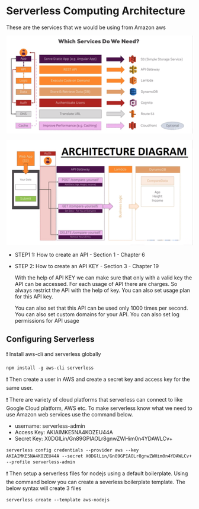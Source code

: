 # Serverless Computing Architecture

These are the services that we would be using from Amazon aws

![Serverless Computing](images/serverless.png "Serverless Computing")


![Architecture Diagram](images/architecture.png "Architecture Diagram")

* STEP1 1: How to create an API - Section 1 - Chapter 6

* STEP 2: How to create an API KEY - Section 3 - Chapter 19

     With the help of API KEY we can make sure that only with a valid key the API can be accessed. For each usage of API there are charges.      So always restrict the API with the help of key. You can also set usage plan for this API key. 
     
     You can also set that this API can be used only 1000 times per second. You can also set custom domains for your API. You can also set      log permissions for API usage

## Configuring Serverless

:exclamation: Install aws-cli and serverless globally

```
npm install -g aws-cli serverless
```

:exclamation: Then create a user in AWS and create a secret key and access key for the same user.

:exclamation: There are variety of cloud platforms that serverless can connect to like Google Cloud platform, AWS etc. To make serverless know what we need to use Amazon web services use the command below.

* username: serverless-admin
* Access Key: AKIAIMKE5NA4KOZEU44A
* Secret Key: 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

```
serverless config credentials --provider aws --key AKIAIMKE5NA4KOZEU44A --secret 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 --profile serverless-admin
```

:exclamation: Then setup a serverless files for nodejs using a default boilerplate. Using the command below you can create a severless boilerplate template. The below syntax will create 3 files

```
serverless create --template aws-nodejs
```
